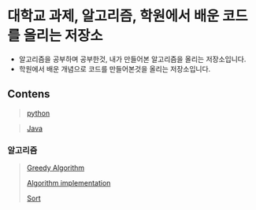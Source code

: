 # 대학교 과제, 알고리즘, 학원에서 배운 코드를 올리는 저장소
>
* 알고리즘을 공부하며 공부한것, 내가 만들어본 알고리즘을 올리는 저장소입니다.
* 학원에서 배운 개념으로 코드를 만들어본것을 올리는 저장소입니다.

## Contens
>
> [python](https://github.com/hungrytech/project1/tree/main/python)

> [Java](https://github.com/hungrytech/project1/tree/main/StudyJAVA/src/JAVATIL)
>
### 알고리즘
>
> [Greedy Algorithm](https://github.com/hungrytech/Practice-code/tree/main/Greedy%20Algorithm)
>
> [Algorithm implementation](https://github.com/hungrytech/Practice-code/tree/main/Algorithm%20implementation)
>
>[Sort](https://github.com/hungrytech/Practice-code/tree/main/Sort)

